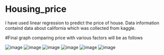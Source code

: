 # Housing_price
I have used linear regression to predict the price of house. Data information containd data about california which was collected from kaggle.


#Final graph comparing price with various factors will be as follows

![image](https://user-images.githubusercontent.com/93082071/189653894-1ac52b6f-b0a4-45ef-ad27-b5a41d3aa0bc.png)
![image](https://user-images.githubusercontent.com/93082071/189654011-e6395050-8f6b-4a69-a0a6-c03a6c6ca81e.png)
![image](https://user-images.githubusercontent.com/93082071/189654110-ed087dd4-4c83-4ae8-9066-40c9eabffac3.png)
![image](https://user-images.githubusercontent.com/93082071/189654151-2c5f6da9-eba6-471a-a398-78600be9958e.png)
![image](https://user-images.githubusercontent.com/93082071/189654200-2fdc8263-d1ac-41f3-a5bc-dfa19093bc27.png)
![image](https://user-images.githubusercontent.com/93082071/189653852-d5b52bea-55af-417f-9ea9-8b8cad9d686a.png)
